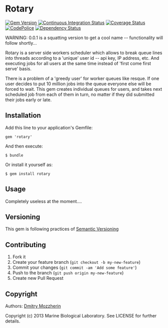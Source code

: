 # Rotary

[![Gem Version][1]][2]
[![Continuous Integration Status][3]][4]
[![Coverage Status][5]][6]
[![CodePolice][7]][8]
[![Dependency Status][9]][10]

WARNING: 0.0.1 is a squatting version to get a cool name -- functionality 
will follow shortly...

Rotary is a server side workers scheduler which allows to break queue 
lines into threads according to a 'unique' user id -- api key, 
IP address, etc. And executing jobs for all users at the same time instead
of 'first come first serve' basis.

There is a problem of a 'greedy user' for worker queues like resque. 
If one user decides to put 10 million jobs into the queue everyone 
else will be forced to wait. This gem creates individual queues for 
users, and takes next scheduled job from each of them in turn, no 
matter if they did submitted their jobs early or late.
  
Installation
------------

Add this line to your application's Gemfile:

    gem 'rotary'

And then execute:

    $ bundle

Or install it yourself as:

    $ gem install rotary

Usage
----- 

Completely useless at the moment....

Versioning
----------

This gem is following practices of [Semantic Versioning][11]

Contributing
------------

1. Fork it
2. Create your feature branch (`git checkout -b my-new-feature`)
3. Commit your changes (`git commit -am 'Add some feature'`)
4. Push to the branch (`git push origin my-new-feature`)
5. Create new Pull Request

Copyright
---------

Authors: [Dmitry Mozzherin][12] 

Copyright (c) 2013 Marine Biological Laboratory. See LICENSE for
further details.

[1]: https://badge.fury.io/rb/rotary.png
[2]: http://badge.fury.io/rb/rotary
[3]: https://secure.travis-ci.org/GlobalNamesArchitecture/rotary.png
[4]: http://travis-ci.org/GlobalNamesArchitecture/rotary
[5]: https://coveralls.io/repos/GlobalNamesArchitecture/rotary/badge.png?branch=master
[6]: https://coveralls.io/r/GlobalNamesArchitecture/rotary?branch=master
[7]: https://codeclimate.com/github/GlobalNamesArchitecture/rotary.png
[8]: https://codeclimate.com/github/GlobalNamesArchitecture/rotary
[9]: https://gemnasium.com/GlobalNamesArchitecture/rotary.png
[10]: https://gemnasium.com/GlobalNamesArchitecture/rotary
[11]: https://github.com/GlobalNamesArchitecture/rotary/blob/master/spec/support/client_job_dummy.rb
[12]: https://github.com/GlobalNamesArchitecture/rotary
[13]: http://semver.org/
[14]: https://github.com/dimus
[15]: https://github.com/dshorthouse
